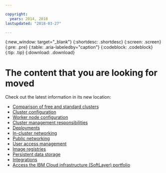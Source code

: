 ```yaml
---

copyright:
  years: 2014, 2018
lastupdated: "2018-03-27"

---
```


{:new_window: target="_blank"}
{:shortdesc: .shortdesc}
{:screen: .screen}
{:pre: .pre}
{:table: .aria-labeledby="caption"}
{:codeblock: .codeblock}
{:tip: .tip}
{:download: .download}

# The content that you are looking for moved

Check out the latest information in its new location:
 - [Comparison of free and standard clusters](cs_why.html#cluster_types)
 - [Cluster configuration](cs_clusters.html#planning_clusters)
 - [Worker node configuration](cs_clusters.html#planning_worker_nodes)
 - [Cluster management responsibilities](cs_why.html#responsibilities)
 - [Deployments](cs_app.html#highly_available_apps)
 - [In-cluster networking](cs_secure.html#in_cluster_network)
 - [Public networking](cs_network_planning.html#planning)
 - [User access management](cs_users.html#users)
 - [Image registries](cs_images.html#planning)
 - [Persistent data storage](cs_storage.html#planning)
 - [Integrations](cs_integrations.html#integrations)
 - [Access the IBM Cloud infrastructure (SoftLayer) portfolio](cs_infrastructure.html#unify_accounts)
